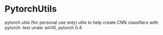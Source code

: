 # PytorchUtils
pytorch utils (for personal use only)
utils to help create CNN classifiers with pytorch.
test under win10, pytorch 0.4.
